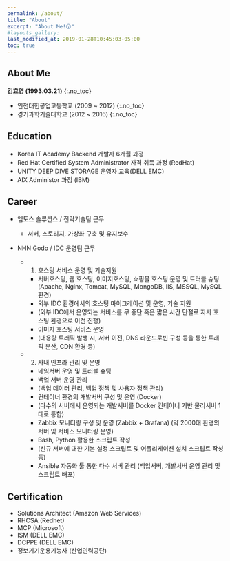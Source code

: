 ```yaml
---
permalink: /about/
title: "About"
excerpt: "About Me!😗"
#layouts_gallery:
last_modified_at: 2019-01-28T10:45:03-05:00
toc: true
---
```



## About Me
**김효영 (1993.03.21)**
{:.no_toc}
 - 인천대헌공업고등학교 (2009 ~ 2012)
{:.no_toc}
 - 경기과학기술대학교 (2012 ~ 2016)
{:.no_toc}

## Education
 - Korea IT Academy Backend 개발자 6개월 과정
 - Red Hat Certified System Administrator 자격 취득 과정 (RedHat)
 - UNITY DEEP DIVE STORAGE 운영자 교육(DELL EMC)
 - AIX Administor 과정 (IBM)


## Career
 * 엠토스 솔루션스 / 전략기술팀 근무
   + 서버, 스토리지, 가상화 구축 및 유지보수 
 * NHN Godo / IDC 운영팀 근무
 
   + 1) 호스팅 서비스 운영 및 기술지원
     * 서버호스팅, 웹 호스팅, 이미지호스팅, 쇼핑몰 호스팅 운영 및 트러블 슈팅 (Apache, Nginx, Tomcat, MySQL, MongoDB, IIS, MSSQL, MySQL 환경)
     * 외부 IDC 환경에서의 호스팅 마이그레이션 및 운영, 기술 지원
     * (외부 IDC에서 운영되는 서비스를 무 중단 혹은 짧은 시간 단절로 자사 호스팅 환경으로 이전 진행)
     * 이미지 호스팅 서비스 운영
     * (대용량 트래픽 발생 시, 서버 이전, DNS 라운드로빈 구성 등을 통한 트래픽 분산, CDN 환경 등)
  
   + 2) 사내 인프라 관리 및 운영
     * 네임서버 운영 및 트러블 슈팅
     * 백업 서버 운영 관리
     * (백업 데이터 관리, 백업 정책 및 사용자 정책 관리)
     * 컨테이너 환경의 개발서버 구성 및 운영 (Docker)
     * (다수의 서버에서 운영되는 개발서버를 Docker 컨테이너 기반 물리서버 1대로 통합)
     * Zabbix 모니터링 구성 및 운영 (Zabbix + Grafana) (약 2000대 환경의 서버 및 서비스 모니터링 운영)
     * Bash, Python 활용한 스크립트 작성
     * (신규 서버에 대한 기본 설정 스크립트 및 어플리케이션 설치 스크립트 작성 등)
     * Ansible 자동화 툴 통한 다수 서버 관리 (백업서버, 개발서버 운영 관리 및 스크립트 배포)
   
## Certification 
 * Solutions Architect (Amazon Web Services)
 * RHCSA (Redhet)
 * MCP (Microsoft)
 * ISM (DELL EMC)
 * DCPPE (DELL EMC)
 * 정보기기운용기능사 (산업인력공단)
